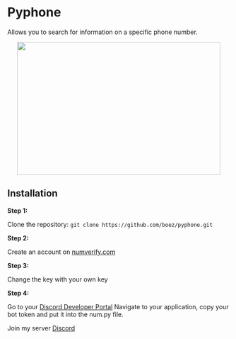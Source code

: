 # Pyphone
Allows you to search for information on a specific phone number.

<p align="center"> <img width="460" height="300" src="https://media.discordapp.net/attachments/787386165828517929/890491043185819678/dc17.PNG"> </p>

## Installation

__Step 1:__

Clone the repository: `git clone https://github.com/boez/pyphone.git`

__Step 2:__

Create an account on [numverify.com](https://numverify.com/)

__Step 3:__

Change the key with your own key

__Step 4:__

Go to your [Discord Developer Portal](https://discord.com/developers/applications)
Navigate to your application, copy your bot token and put it into the num.py file.

Join my server [Discord](https://discord.gg/d7m5zUQrd8)
